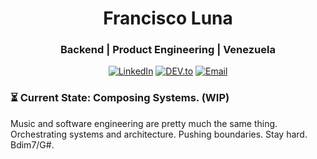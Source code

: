 <h1 align="center">Francisco Luna</h1>
<h3 align="center">Backend | Product Engineering | Venezuela</h3>
<p align="center">
  <a href="https://linkedin.com/in/franciscoluna28" target="_blank"><img src="https://img.shields.io/badge/LinkedIn-0A66C2?style=for-the-badge&logo=linkedin&logoColor=white" alt="LinkedIn" /></a>
  <a href="https://dev.to/franciscolunadev82" target="_blank"><img src="https://img.shields.io/badge/DEV.to-0A0A0A?style=for-the-badge&logo=dev.to&logoColor=white" alt="DEV.to" /></a>
  <a href="mailto:franciscolunadev@gmail.com"><img src="https://img.shields.io/badge/Email-D14836?style=for-the-badge&logo=gmail&logoColor=white" alt="Email" /></a>
</p>

### ⏳ Current State: Composing Systems. (WIP)

Music and software engineering are pretty much the same thing. Orchestrating systems and architecture. Pushing boundaries. Stay hard. Bdim7/G#.

